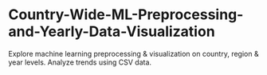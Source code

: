 # Country-Wide-ML-Preprocessing-and-Yearly-Data-Visualization
Explore machine learning preprocessing &amp; visualization on country, region &amp; year levels. Analyze trends using CSV data.
